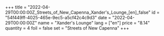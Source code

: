 +++
title = "2022-04-29T00:00:00Z_Streets_of_New_Capenna_Xander's_Lounge_[en]_false"
id = "54f449ff-4025-465e-9ec5-a5cf42c4c9d3"
date = "2022-04-29T00:00:00Z"
name = "Xander's Lounge"
lang = ["en"]
price = "8.14"
quantity = 4
foil = false
set = "Streets of New Capenna"
+++
